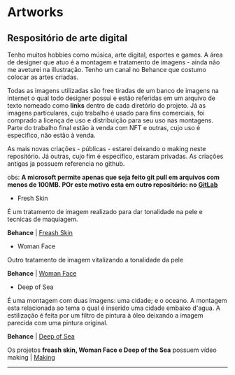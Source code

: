 # Artworks

## Respositório de arte digital

Tenho muitos hobbies como música, arte digital, esportes e games. A área de designer que atuo é a montagem e tratamento de imagens - ainda não me aveturei na illustração. Tenho um canal no Behance que costumo colocar as artes criadas.

Todas as imagens utilizadas são free tiradas de um banco de imagens na internet o qual todo designer possui e estão referidas em um arquivo de texto nomeado como **links** dentro de cada diretório do projeto. Já as imagens particulares, cujo trabalho é usado para fins comerciais, foi comprado a licença de uso e distribuição para seu uso nas montagens. Parte do trabalho final estão à venda com NFT e outras, cujo uso é especifico, não estão à venda.

As mais novas criações - públicas - estarei deixando o making neste repositório. Já outras, cujo fim é especifico, estaram privadas.
As criações antigas ja possuem referencia no github. 

obs: **A microsoft permite apenas que seja feito git pull em arquivos com menos de 100MB. POr este motivo esta em outro repositório: no <a href="https://gitlab.com/Agency777/artwork">GitLab</a>**

- Fresh Skin

É um tratamento de imagem realizado para dar tonalidade na pele e tecnicas de maquiagem.

**Behance** | <a href="https://www.behance.net/gallery/134615461/Fresh-Skin"> Freash Skin </a>

- Woman Face

Outro tratamento de imagem vitalizando a tonalidade da pele

**Behance** | <a href="https://www.behance.net/portfolio/editor?project_id=134640771"> Woman Face </a>

- Deep of Sea

É uma montagem com duas imagens: uma cidade; e o oceano. A montagem esta relacionada ao tema o qual é inserido uma cidade embaixo d'agua.
A estilização é feita por um filtro de pintura à óleo deixando a imagem parecida com uma pintura original.

**Behance** | <a href="https://www.behance.net/gallery/134615691/deep-of-the-Sea"> Deep of Sea </a>


Os projetos **freash skin, Woman Face e Deep of the Sea** possuem vídeo making | <a href="https://www.youtube.com/watch?v=pfV35_w7foY&t=715s">Making</a>

<hr>
